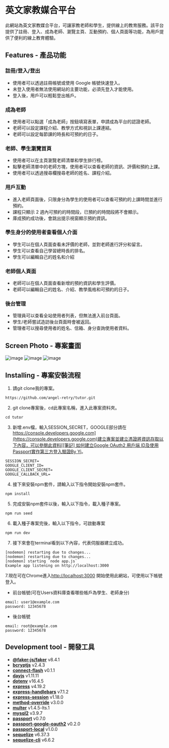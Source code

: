 # 英文家教媒合平台
此網站為英文家教媒合平台，可讓家教老師和學生，提供線上的教育服務。該平台提供了註冊、登入、成為老師、瀏覽主頁、互動預約、個人頁面等功能，為用戶提供了便利的線上教育體驗。

## Features - 產品功能
### 註冊/登入/登出
- 使用者可以透過註冊帳號或使用 Google 帳號快速登入。
- 未登入使用者無法使用網站的主要功能，必須先登入才能使用。
- 登入後，用戶可以輕鬆登出帳戶。
### 成為老師
- 使用者可以點選「成為老師」按鈕填寫表單，申請成為平台的認證老師。
- 老師可以設定課程介紹、教學方式和視訓上課連結。
- 老師可以設定每節課的時長和可預約的日子。
### 老師、學生瀏覽首頁
- 使用者可以在主頁瀏覽老師清單和學生排行榜。
- 點擊老師清單中的老師方塊，使用者可以查看老師的資訊、評價和預約上課。
- 使用者可以透過搜尋欄搜尋老師的姓名、課程介紹。
### 用戶互動
- 進入老師頁面後，只限身分為學生的使用者可以查看可預約的上課時間並進行預約。
- 課程只顯示 2 週內可預約的時間段，已預約的時間段將不會顯示。
- 庫成預約成功後，會跳出提示視窗顯示預約資訊。
### 學生身分的使用者查看個人介面
- 學生可以在個人頁面查看未評價的老師，並對老師進行評分和留言。
- 學生可以查看自己學習總時長的排名。
- 學生可以編輯自己的姓名和介紹
### 老師個人頁面
- 老師可以在個人頁面查看新增的預約資訊和學生評價。
- 老師可以編輯自己的姓名、介紹、教學風格和可預約的日子。
### 後台管理
- 管理員可以查看全站使用者列表，但無法進入前台頁面。
- 學生/老師嘗試造訪後台頁面時會被返回。
- 管理者可以搜尋使用者的姓名、信箱、身分查詢使用者資料。

## Screen Photo - 專案畫面
![image](https://github.com/angel-retry/tutor/assets/71422058/031fb6bf-183b-4c8e-9bf6-71405c674d06)
![image](https://github.com/angel-retry/tutor/assets/71422058/faf0edda-bbaa-457d-b518-8be01b9167f1)
![image](https://github.com/angel-retry/tutor/assets/71422058/bb4228ab-2438-401e-ba8e-ad45fb997ee3)

## Installing - 專案安裝流程
1. 請git clone我的專案。
```
https://github.com/angel-retry/tutor.git
```
2. git clone專案後，cd此專案名稱，進入此專案資料夾。
```
cd tutor
```
3. 新增.env檔，輸入SESSION_SECRET，GOOGLE部分請在[https://console.developers.google.com](https://console.developers.google.com)建立專案並建立憑證將資訊存取以下內容，可以參閱此資料[[筆記] 如何建立Google OAuth2 用戶端 ID及使用Passport實作第三方登入驗證By Yi](https://mt5718214.medium.com/%E7%AD%86%E8%A8%98-%E5%A6%82%E4%BD%95%E5%BB%BA%E7%AB%8Bgoogle-oauth2-%E7%94%A8%E6%88%B6%E7%AB%AF-id%E5%8F%8A%E4%BD%BF%E7%94%A8passport%E5%AF%A6%E4%BD%9C%E7%AC%AC%E4%B8%89%E6%96%B9%E7%99%BB%E5%85%A5%E9%A9%97%E8%AD%89-5ec7846dc6ad)。
```
SESSION_SECRET=
GOOGLE_CLIENT_ID=
GOOGLE_CLIENT_SECRET=
GOOGLE_CALLBACK_URL=
```
4. 接下來安裝npm套件，請輸入以下指令開始安裝npm套件。
```
npm install
```
5. 完成安裝npm套件以後，輸入以下指令，載入種子專案。
```
npm run seed
```
6. 載入種子專案完後，輸入以下指令，可啟動專案
```
npm run dev
```
7. 接下來會在terminal看到以下內容，代表伺服器建立成功。
```
[nodemon] restarting due to changes...
[nodemon] restarting due to changes...
[nodemon] starting `node app.js`
Example app listening on http://localhost:3000
```
7.現在可在Chrome進入[http://localhost:3000](http://localhost:3000) 開始使用此網站，可使用以下帳號登入。
- 前台帳號(可在Users資料庫查看哪些帳戶為學生、老師身分)
```
email: user1@example.com
password: 12345678
```
- 後台帳號
```
email: root@example.com
password: 12345678
```
## Development tool - 開發工具
- **[@faker-js/faker](https://www.npmjs.com/package/@faker-js/faker)** v8.4.1
- **[bcryptjs](https://www.npmjs.com/package/bcryptjs)** v2.4.3
- **[connect-flash](https://www.npmjs.com/package/connect-flash)** v0.1.1
- **[dayjs](https://www.npmjs.com/package/dayjs)** v1.11.11
- **[dotenv](https://www.npmjs.com/package/dotenv)** v16.4.5
- **[express](https://www.npmjs.com/package/express)** v4.19.2
- **[express-handlebars](https://www.npmjs.com/package/express-handlebars)** v7.1.2
- **[express-session](https://www.npmjs.com/package/express-session)** v1.18.0
- **[method-override](https://www.npmjs.com/package/method-override)** v3.0.0
- **[multer](https://www.npmjs.com/package/multer)** v1.4.5-lts.1
- **[mysql2](https://www.npmjs.com/package/mysql2)** v3.9.7
- **[passport](https://www.npmjs.com/package/passport)** v0.7.0
- **[passport-google-oauth2](https://www.npmjs.com/package/passport-google-oauth2)** v0.2.0
- **[passport-local](https://www.npmjs.com/package/passport-local)** v1.0.0
- **[sequelize](https://www.npmjs.com/package/sequelize)** v6.37.3
- **[sequelize-cli](https://www.npmjs.com/package/sequelize-cli)** v6.6.2

